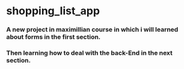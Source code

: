 # shopping_list_app

### A new project in maximillian course in which i will learned about forms in the first section.
### Then learning how to deal with the back-End in the next section.
